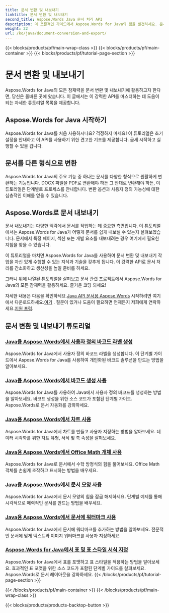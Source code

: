 ```yaml
---
title: 문서 변환 및 내보내기
linktitle: 문서 변환 및 내보내기
second_title: Aspose.Words Java 문서 처리 API
description: 이 포괄적인 가이드에서 Aspose.Words for Java의 힘을 발견하세요. 문서를 손쉽게 변환하고 내보내는 방법을 알아보세요.
weight: 22
url: /ko/java/document-conversion-and-export/
---
```


{{< blocks/products/pf/main-wrap-class >}}
{{< blocks/products/pf/main-container >}}
{{< blocks/products/pf/tutorial-page-section >}}

# 문서 변환 및 내보내기


Aspose.Words for Java의 모든 잠재력을 문서 변환 및 내보내기에 활용하고자 한다면, 당신은 올바른 곳에 왔습니다. 이 글에서는 이 강력한 API를 마스터하는 데 도움이 되는 자세한 튜토리얼 목록을 제공합니다.

## Aspose.Words for Java 시작하기
Aspose.Words for Java를 처음 사용하시나요? 걱정하지 마세요! 이 튜토리얼은 초기 설정을 안내하고 이 API를 사용하기 위한 견고한 기초를 제공합니다. 금세 시작하고 실행할 수 있을 겁니다.

## 문서를 다른 형식으로 변환
Aspose.Words for Java의 주요 기능 중 하나는 문서를 다양한 형식으로 원활하게 변환하는 기능입니다. DOCX 파일을 PDF로 변환해야 하든 그 반대로 변환해야 하든, 이 튜토리얼은 단계별로 프로세스를 안내합니다. 변환 옵션과 사용자 정의 가능성에 대한 심층적인 이해를 얻을 수 있습니다.

## Aspose.Words로 문서 내보내기
문서 내보내기는 다양한 맥락에서 문서를 작업하는 데 중요한 측면입니다. 이 튜토리얼에서는 Aspose.Words for Java가 어떻게 문서를 쉽게 내보낼 수 있는지 살펴보겠습니다. 문서에서 특정 페이지, 섹션 또는 개별 요소를 내보내려는 경우 여기에서 필요한 지침을 찾을 수 있습니다.

이 튜토리얼을 마치면 Aspose.Words for Java를 사용하여 문서 변환 및 내보내기 작업을 자신 있게 수행할 수 있는 지식과 기술을 갖추게 됩니다. 이 강력한 API로 문서 처리를 간소화하고 생산성을 높일 준비를 하세요.

그러니 위에 나열된 튜토리얼을 살펴보고 문서 관련 프로젝트에서 Aspose.Words for Java의 모든 잠재력을 활용하세요. 즐거운 코딩 되세요!

 자세한 내용은 다음을 확인하세요.[Java API 문서용 Aspose.Words](https://reference.aspose.com/words/java/) 시작하려면 여기에서 다운로드하세요.[여기](https://releases.aspose.com/words/java/) . 질문이 있거나 도움이 필요하면 언제든지 저희에게 연락하세요.[지원 포럼](https://forum.aspose.com/).

## 문서 변환 및 내보내기 튜토리얼
### [Java용 Aspose.Words에서 사용자 정의 바코드 라벨 생성](./generating-custom-barcode-labels/)
Aspose.Words for Java에서 사용자 정의 바코드 라벨을 생성합니다. 이 단계별 가이드에서 Aspose.Words for Java를 사용하여 개인화된 바코드 솔루션을 만드는 방법을 알아보세요.
### [Java용 Aspose.Words에서 바코드 생성 사용](./using-barcode-generation/)
Aspose.Words for Java를 사용하여 Java에서 사용자 정의 바코드를 생성하는 방법을 알아보세요. 바코드 생성을 위한 소스 코드가 포함된 단계별 가이드. Aspose.Words로 문서 자동화를 강화하세요.
### [Java용 Aspose.Words에서 차트 사용](./using-charts/)
Aspose.Words for Java에서 차트를 만들고 사용자 지정하는 방법을 알아보세요. 데이터 시각화를 위한 차트 유형, 서식 및 축 속성을 살펴보세요.
### [Java용 Aspose.Words에서 Office Math 개체 사용](./using-office-math-objects/)
Aspose.Words for Java로 문서에서 수학 방정식의 힘을 풀어보세요. Office Math 객체를 손쉽게 조작하고 표시하는 방법을 배우세요.
### [Java용 Aspose.Words에서 문서 모양 사용](./using-document-shapes/)
Aspose.Words for Java에서 문서 모양의 힘을 잠금 해제하세요. 단계별 예제를 통해 시각적으로 매력적인 문서를 만드는 방법을 배우세요.
### [Java용 Aspose.Words에서 문서에 워터마크 사용](./using-watermarks-to-documents/)
Aspose.Words for Java에서 문서에 워터마크를 추가하는 방법을 알아보세요. 전문적인 문서에 맞게 텍스트와 이미지 워터마크를 사용자 지정하세요.
### [Aspose.Words for Java에서 표 및 표 스타일 서식 지정](./formatting-tables-and-table-styles/)
Aspose.Words for Java에서 표를 포맷하고 표 스타일을 적용하는 방법을 알아보세요. 효과적인 표 포맷을 위한 소스 코드가 포함된 단계별 가이드를 살펴보세요. Aspose.Words로 문서 레이아웃을 강화하세요.
{{< /blocks/products/pf/tutorial-page-section >}}

{{< /blocks/products/pf/main-container >}}
{{< /blocks/products/pf/main-wrap-class >}}

{{< blocks/products/products-backtop-button >}}
